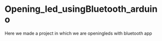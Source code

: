# Opening_led_usingBluetooth_arduino



Here we made a project in which we are openingleds with bluetooth app 
